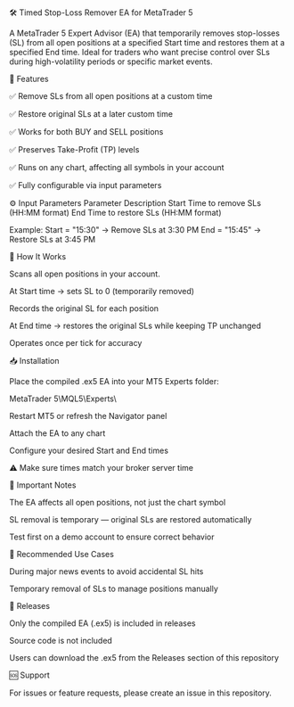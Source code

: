 🛠 Timed Stop-Loss Remover EA for MetaTrader 5

A MetaTrader 5 Expert Advisor (EA) that temporarily removes stop-losses (SL) from all open positions at a specified Start time and restores them at a specified End time. Ideal for traders who want precise control over SLs during high-volatility periods or specific market events.

🔹 Features

✅ Remove SLs from all open positions at a custom time

✅ Restore original SLs at a later custom time

✅ Works for both BUY and SELL positions

✅ Preserves Take-Profit (TP) levels

✅ Runs on any chart, affecting all symbols in your account

✅ Fully configurable via input parameters

⚙️ Input Parameters
Parameter	Description
Start	Time to remove SLs (HH:MM format)
End	Time to restore SLs (HH:MM format)

Example:
Start = "15:30" → Remove SLs at 3:30 PM
End = "15:45" → Restore SLs at 3:45 PM

📌 How It Works

Scans all open positions in your account.

At Start time → sets SL to 0 (temporarily removed)

Records the original SL for each position

At End time → restores the original SLs while keeping TP unchanged

Operates once per tick for accuracy

📥 Installation

Place the compiled .ex5 EA into your MT5 Experts folder:

MetaTrader 5\MQL5\Experts\


Restart MT5 or refresh the Navigator panel

Attach the EA to any chart

Configure your desired Start and End times

⚠️ Make sure times match your broker server time

📝 Important Notes

The EA affects all open positions, not just the chart symbol

SL removal is temporary — original SLs are restored automatically

Test first on a demo account to ensure correct behavior

🎯 Recommended Use Cases

During major news events to avoid accidental SL hits

Temporary removal of SLs to manage positions manually

💾 Releases

Only the compiled EA (.ex5) is included in releases

Source code is not included

Users can download the .ex5 from the Releases
 section of this repository

🆘 Support

For issues or feature requests, please create an issue in this repository.
